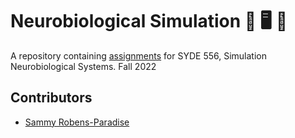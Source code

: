 # Neurobiological Simulation 🧠 🖥 🧠

A repository containing [assignments](https://github.com/celiasmith/syde556-f22/tree/master/assignments) for SYDE 556, Simulation Neurobiological Systems. Fall 2022

## Contributors

- [Sammy Robens-Paradise](https://github.com/SammyRobensParadise)
